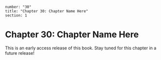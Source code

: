 ```metadata
number: "30"
title: "Chapter 30: Chapter Name Here"
section: 1
```

# Chapter 30: Chapter Name Here

This is an early access release of this book. Stay tuned for this chapter in a future release!